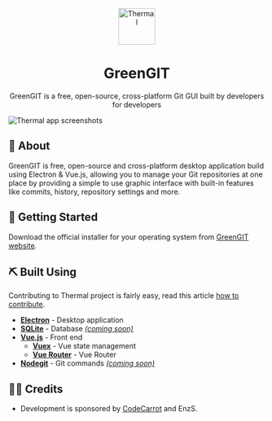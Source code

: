 <p align="center">
  <a href="#">
    <img src="https://thermal.codecarrot.net/images/thermal-logo-square.png" alt="Thermal" height="72" />
  </a>
</p>
<h1 align="center">
  GreenGIT
</h1>

<p align="center">
  GreenGIT is a free, open-source, cross-platform Git GUI built by developers for developers
</p>



<h3 align="center" style="display:none">
  <a href="https://thermal.codecarrot.net/docs/getting-started">Guide</a>
  <span> · </span>
  <a href="https://thermal.codecarrot.net/download/">Download</a>
  <span> · </span>
  <a href="https://github.com/gitthermal/thermal/issues">Issues</a>
  <span> · </span>
  <a href="https://thermal.codecarrot.net/docs/how-to-contribute">Contribute</a>
  <span> · </span>
  <a href="https://discord.gg/DcSNmts">Discord</a>
</h3>

![Thermal app screenshots](https://thermal.codecarrot.net/images/app-screenshot-2x.png)

## 🧐 About

GreenGIT is free, open-source and cross-platform desktop application build using Electron & Vue.js, allowing you to manage your Git repositories at one place by providing a simple to use graphic interface with built-in features like commits, history, repository settings and more.

## 🏁 Getting Started

Download the official installer for your operating system from [GreenGIT website](https://thermal.codecarrot.net/download/?utm_source=github&utm_medium=readme).

## ⛏️ Built Using

Contributing to Thermal project is fairly easy, read this article [how to contribute](https://thermal.codecarrot.net/docs/how-to-contribute/?utm_source=github&utm_medium=readme).

- **[Electron](https://electronjs.org)** - Desktop application
- **[SQLite](https://www.sqlite.org)** - Database _[(coming soon)](https://github.com/gitthermal/thermal/pull/2)_
- **[Vue.js](https://vuejs.org)** - Front end
  - **[Vuex](https://vuex.vuejs.org)** - Vue state management
  - **[Vue Router](https://router.vuejs.org)** - Vue Router
- **[Nodegit](https://www.nodegit.org)** - Git commands _[(coming soon)](https://github.com/gitthermal/thermal/issues/170)_

## 🙏🏻 Credits

- Development is sponsored by [CodeCarrot](https://www.codecarrot.net/) and EnzS.
